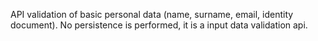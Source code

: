 API validation of basic personal data (name, surname, email, identity document). No persistence is performed, it is a input data validation api.
